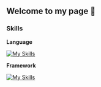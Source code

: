 ## Welcome to my page 👋

### Skills
**Language** 
<br>

[![My Skills](https://skillicons.dev/icons?i=ts,js,ruby&theme=light)](https://skillicons.dev)

**Framework**
<br>

[![My Skills](https://skillicons.dev/icons?i=react,nextjs,express,rails&theme=light)](https://skillicons.dev)

